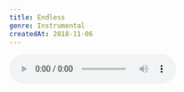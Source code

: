 ```yaml
---
title: Endless
genre: Instrumental
createdAt: 2018-11-06
---
```

<audio controls class="mb-6">
  <source src="/songs/Endless.mp3" type="audio/mpeg">
</audio>
